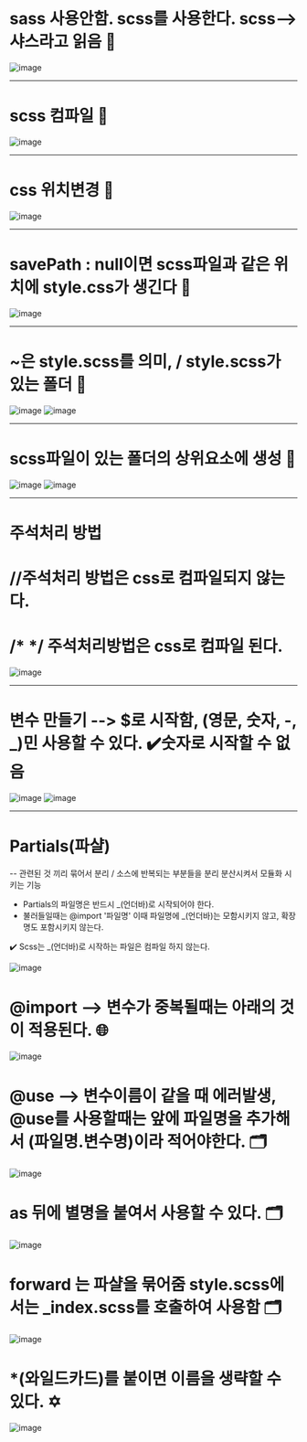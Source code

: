 # sass 사용안함. scss를 사용한다. scss-->샤스라고 읽음 🎀

![image](https://github.com/hyo0o0o/sass/assets/129016961/dcc16513-559a-49dd-b6f6-31f2771e5c28)

----------------------------------------------------------

# scss 컴파일 🎀

![image](https://github.com/hyo0o0o/sass/assets/129016961/23c40178-a6e7-4ac9-9729-09c454a5ac01)

----------------------------------------------------------

# css 위치변경 🎀

![image](https://github.com/hyo0o0o/sass/assets/129016961/601529ba-dddb-4b02-81fe-86d63e3ea693)

----------------------------------------------------------

# savePath : null이면 scss파일과 같은 위치에 style.css가 생긴다 🎀

![image](https://github.com/hyo0o0o/sass/assets/129016961/298d7aee-c0ae-4b5d-a1be-e4ddd626aece)

----------------------------------------------------------

# ~은 style.scss를  의미, / style.scss가 있는 폴더 🎀

![image](https://github.com/hyo0o0o/sass/assets/129016961/320cbda3-dbe7-42f3-8c6c-9adc733e1010)
![image](https://github.com/hyo0o0o/sass/assets/129016961/6a3de466-7437-4177-b3cc-bf24667cf0bb)

----------------------------------------------------------

# scss파일이 있는 폴더의 상위요소에 생성 🎀

![image](https://github.com/hyo0o0o/sass/assets/129016961/84fd88a6-d470-49fa-bb1e-2c9d5fca1df0)
![image](https://github.com/hyo0o0o/sass/assets/129016961/06cac85b-35c9-45a3-baef-77ddd01ae3ad)

----------------------------------------------------------

# 주석처리 방법
# //주석처리 방법은 css로 컴파일되지 않는다.
# /* */ 주석처리방법은 css로 컴파일 된다.

![image](https://github.com/hyo0o0o/sass/assets/129016961/11cac9ea-4e66-4df0-96c7-5741d6eb54ad)

----------------------------------------------------------

# 변수 만들기 --> $로 시작함, (영문, 숫자, -, _)민 사용할 수 있다. ✔️숫자로 시작할 수 없음

![image](https://github.com/hyo0o0o/sass/assets/129016961/6eb40202-ccf2-4093-ae52-a5dc4a6f2bea)
![image](https://github.com/hyo0o0o/sass/assets/129016961/df8a8d23-2c8d-41e5-83a5-c3cac5ffe041)

----------------------------------------------------------

# Partials(파샬)
  -- 관련된 것 끼리 묶어서 분리 / 소스에 반복되는 부분들을 분리 분산시켜서 모듈화 시키는 기능
  
  * Partials의 파일명은 반드시 _(언더바)로 시작되어야 한다.
  * 불러들일때는 @import '파일명' 이때 파일명에 _(언더바)는 모함시키지 않고, 확장명도 포함시키지 않는다.


  ✔️ Scss는 _(언더바)로 시작하는 파일은 컴파일 하지 않는다.
  
  ![image](https://github.com/hyo0o0o/sass/assets/129016961/a35c2698-07d7-42f9-910b-db09af45cf44)
  
  # @import --> 변수가 중복될때는 아래의 것이 적용된다. 🌐
  
  ![image](https://github.com/hyo0o0o/sass/assets/129016961/c1131f14-8250-45c6-a2bb-66f1fe98a978)

  
  # @use --> 변수이름이 같을 때 에러발생, @use를 사용할때는 앞에 파일명을 추가해서 (파일명.변수명)이라 적어야한다. 🗂️
  
  ![image](https://github.com/hyo0o0o/sass/assets/129016961/38e76a0c-3f2c-4628-a62b-203c365cc5b4)

  # as 뒤에 별명을 붙여서 사용할 수 있다. 🗂️
  
  ![image](https://github.com/hyo0o0o/sass/assets/129016961/c9d1edcc-90ed-4c95-8e10-81175b4a59a4)

  # forward 는 파샬을 묶어줌 style.scss에서는 _index.scss를 호출하여 사용함 🗂️
  
  ![image](https://github.com/hyo0o0o/sass/assets/129016961/25716980-2b1f-499d-ba63-a0b716084777)

  # *(와일드카드)를 붙이면 이름을 생략할 수 있다. ✡️
  
  ![image](https://github.com/hyo0o0o/sass/assets/129016961/87c75de4-87e3-4ca5-b6fe-efa1e741810a)


